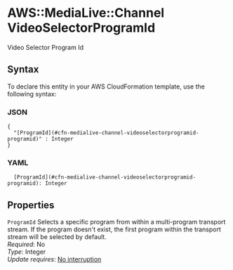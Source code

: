 # AWS::MediaLive::Channel VideoSelectorProgramId<a name="aws-properties-medialive-channel-videoselectorprogramid"></a>

Video Selector Program Id

## Syntax<a name="aws-properties-medialive-channel-videoselectorprogramid-syntax"></a>

To declare this entity in your AWS CloudFormation template, use the following syntax:

### JSON<a name="aws-properties-medialive-channel-videoselectorprogramid-syntax.json"></a>

```
{
  "[ProgramId](#cfn-medialive-channel-videoselectorprogramid-programid)" : Integer
}
```

### YAML<a name="aws-properties-medialive-channel-videoselectorprogramid-syntax.yaml"></a>

```
  [ProgramId](#cfn-medialive-channel-videoselectorprogramid-programid): Integer
```

## Properties<a name="aws-properties-medialive-channel-videoselectorprogramid-properties"></a>

`ProgramId`  <a name="cfn-medialive-channel-videoselectorprogramid-programid"></a>
Selects a specific program from within a multi\-program transport stream\. If the program doesn't exist, the first program within the transport stream will be selected by default\.  
*Required*: No  
*Type*: Integer  
*Update requires*: [No interruption](https://docs.aws.amazon.com/AWSCloudFormation/latest/UserGuide/using-cfn-updating-stacks-update-behaviors.html#update-no-interrupt)